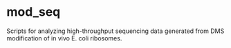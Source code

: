 # mod_seq
Scripts for analyzing high-throughput sequencing data generated from DMS modification of in vivo E. coli ribosomes.
